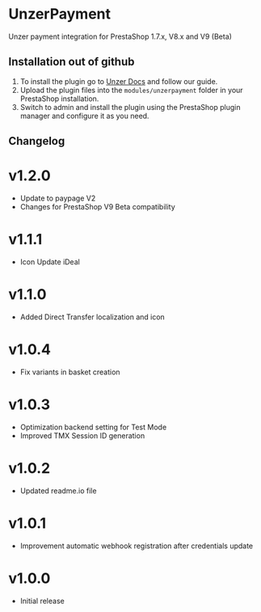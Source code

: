 # UnzerPayment

Unzer payment integration for PrestaShop 1.7.x, V8.x and V9 (Beta)

## Installation out of github

1. To install the plugin go to <a href="https://docs.unzer.com/plugins/#PrestaShop" target="_blank">Unzer Docs</a> and follow our guide.
2. Upload the plugin files into the `modules/unzerpayment` folder in your PrestaShop installation.
3. Switch to admin and install the plugin using the PrestaShop plugin manager and configure it as you need.

## Changelog

# v1.2.0
* Update to paypage V2
* Changes for PrestaShop V9 Beta compatibility

# v1.1.1
* Icon Update iDeal

# v1.1.0
* Added Direct Transfer localization and icon

# v1.0.4
* Fix variants in basket creation

# v1.0.3
* Optimization backend setting for Test Mode
* Improved TMX Session ID generation

# v1.0.2
* Updated readme.io file

# v1.0.1
* Improvement automatic webhook registration after credentials update

# v1.0.0
* Initial release
